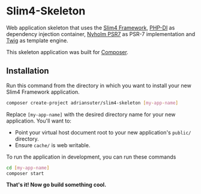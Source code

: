 # Slim4-Skeleton

Web application skeleton that uses the [Slim4 Framework](http://www.slimframework.com/), 
[PHP-DI](http://php-di.org/) as dependency injection container, [Nyholm PSR7](https://github.com/Nyholm/psr7) as PSR-7 implementation
and [Twig](https://twig.symfony.com/) as template engine.

This skeleton application was built for [Composer](https://getcomposer.org/).


## Installation

Run this command from the directory in which you want to install your new Slim4 Framework
application.

```bash
composer create-project adriansuter/slim4-skeleton [my-app-name]
```

Replace `[my-app-name]` with the desired directory name for your new application. 
You'll want to:

* Point your virtual host document root to your new application's `public/` directory.
* Ensure `cache/` is web writable.

To run the application in development, you can run these commands 

```bash
cd [my-app-name]
composer start
```

**That's it! Now go build something cool.**
